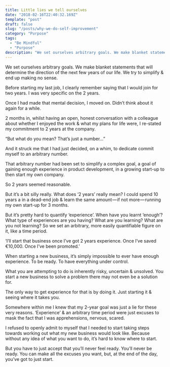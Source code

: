 ```yaml
---
title: Little lies we tell ourselves
date: "2018-02-16T22:40:32.169Z"
template: "post"
draft: false
slug: "/posts/why-we-do-self-improvement"
category: "Purpose"
tags:
  - "Be Mindful"
  - "Purpose"
description: "We set ourselves arbitrary goals. We make blanket statements that will determine the direction of the next few years of our life. We try to simplify & end up making no sense."
---
```




We set ourselves arbitrary goals. We make blanket statements that will determine the direction of the next few years of our life. We try to simplify & end up making no sense.

Before starting my last job, I clearly remember saying that I would join for two years. I was very specific on the 2 years.

Once I had made that mental decision, I moved on. Didn’t think about it again for a while.

2 months in, whilst having an open, honest conversation with a colleague about whether I enjoyed the work & what my plans for life were, I re-stated my commitment to 2 years at the company.

“But what do you mean? That’s just a number…”

And it struck me that I had just decided, on a whim, to dedicate commit myself to an arbitrary number.

That arbitrary number had been set to simplify a complex goal, a goal of gaining enough experience in product development, in a growing start-up to then start my own company.

So 2 years seemed reasonable.

But it’s a bit silly really. What does ‘2 years’ really mean? I could spend 10 years a in a dead-end job & learn the same amount — if not more — running my own start-up for 3 months.

But it’s pretty hard to quantify ‘experience’. When have you learnt ‘enough’? What type of experiences are you having? What are you learning? What are you not learning? So we set an arbitrary, more easily quantifiable figure on it, like a time period.

‘I’ll start that business once I’ve got 2 years experience. Once I’ve saved €10,000. Once I’ve been promoted.’

When starting a new business, it’s simply impossible to ever have enough experience. To be ready. To have everything under control.

What you are attempting to do is inherently risky, uncertain & unsolved. You start a new business to solve a problem there may not even be a solution for.

The only way to get experience for that is by doing it. Just starting it & seeing where it takes you.

Somewhere within me I knew that my 2-year goal was just a lie for these very reasons. ‘Experience’ & an arbitrary time period were just excuses to mask the fact that I was apprehensions, nervous, scared.

I refused to openly admit to myself that I needed to start taking steps towards working out what my new business would look like. Because without any idea of what you want to do, it’s hard to know where to start.

But you have to just accept that you’ll never feel ready. You’ll never be ready. You can make all the excuses you want, but, at the end of the day, you’ve got to just start.
